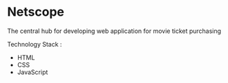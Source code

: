# Netscope
The central hub for developing web application for movie ticket purchasing

Technology Stack :
- HTML
- CSS
- JavaScript
